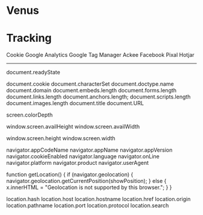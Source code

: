 # Venus
# Tracking

Cookie
Google Analytics
Google Tag Manager
Ackee
Facebook Pixal
Hotjar

---
document.readyState

document.cookie
document.characterSet
document.doctype.name
document.domain
document.embeds.length
document.forms.length
document.links.length
document.anchors.length;
document.scripts.length
document.images.length
document.title
document.URL


screen.colorDepth

window.screen.availHeight
window.screen.availWidth

window.screen.height
window.screen.width

navigator.appCodeName
navigator.appName
navigator.appVersion
navigator.cookieEnabled
navigator.language
navigator.onLine
navigator.platform
navigator.product 
navigator.userAgent

 function getLocation() {
  if (navigator.geolocation) {
    navigator.geolocation.getCurrentPosition(showPosition);
  } else { 
    x.innerHTML = "Geolocation is not supported by this browser.";
  }
}

location.hash
location.host
location.hostname
location.href
location.origin
location.pathname
location.port
location.protocol
location.search



